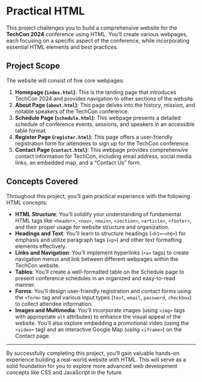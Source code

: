 # Practical HTML

This project challenges you to build a comprehensive website for the **TechCon 2024** conference using HTML. You’ll create various webpages, each focusing on a specific aspect of the conference, while incorporating essential HTML elements and best practices.

## Project Scope

The website will consist of five core webpages:

1. **Homepage (`index.html`)**: This is the landing page that introduces TechCon 2024 and provides navigation to other sections of the website.  
2. **About Page (`about.html`)**: This page delves into the history, mission, and notable speakers of the TechCon conference.  
3. **Schedule Page (`schedule.html`)**: This webpage presents a detailed schedule of conference events, sessions, and speakers in an accessible table format.  
4. **Register Page (`register.html`)**: This page offers a user-friendly registration form for attendees to sign up for the TechCon conference.  
5. **Contact Page (`contact.html`)**: This webpage provides comprehensive contact information for TechCon, including email address, social media links, an embedded map, and a “Contact Us” form.

## Concepts Covered

Throughout this project, you’ll gain practical experience with the following HTML concepts:

- **HTML Structure**: You’ll solidify your understanding of fundamental HTML tags like `<header>`, `<nav>`, `<main>`, `<section>`, `<article>`, `<footer>`, and their proper usage for website structure and organization.
- **Headings and Text**: You’ll learn to structure headings (`<h1>`–`<h6>`) for emphasis and utilize paragraph tags (`<p>`) and other text formatting elements effectively.
- **Links and Navigation**: You’ll implement hyperlinks (`<a>` tags) to create navigation menus and link between different webpages within the TechCon website.
- **Tables**: You’ll create a well-formatted table on the Schedule page to present conference schedules in an organized and easy-to-read manner.
- **Forms**: You’ll design user-friendly registration and contact forms using the `<form>` tag and various input types (`text`, `email`, `password`, `checkbox`) to collect attendee information.
- **Images and Multimedia**: You’ll incorporate images (using `<img>` tags with appropriate `alt` attributes) to enhance the visual appeal of the website. You’ll also explore embedding a promotional video (using the `<video>` tag) and an interactive Google Map (using `<iframe>`) on the Contact page.

---

By successfully completing this project, you’ll gain valuable hands-on experience building a real-world website with HTML. This will serve as a solid foundation for you to explore more advanced web development concepts like CSS and JavaScript in the future.
